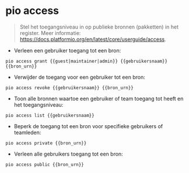 # pio access

> Stel het toegangsniveau in op publieke bronnen (pakketten) in het register.
> Meer informatie: <https://docs.platformio.org/en/latest/core/userguide/access>.

- Verleen een gebruiker toegang tot een bron:

`pio access grant {{guest|maintainer|admin}} {{gebruikersnaam}} {{bron_urn}}`

- Verwijder de toegang voor een gebruiker tot een bron:

`pio access revoke {{gebruikersnaam}} {{bron_urn}}`

- Toon alle bronnen waartoe een gebruiker of team toegang tot heeft en het toegangsniveau:

`pio access list {{gebruikersnaam}}`

- Beperk de toegang tot een bron voor specifieke gebruikers of teamleden:

`pio access private {{bron_urn}}`

- Verleen alle gebruikers toegang tot een bron:

`pio access public {{bron_urn}}`
